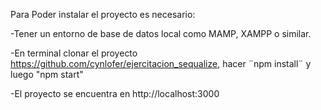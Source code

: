 Para Poder instalar el proyecto es necesario:

-Tener un entorno de base de datos local como MAMP, XAMPP o similar.

-En terminal clonar el proyecto https://github.com/cynlofer/ejercitacion_sequalize, hacer ¨npm install¨ y luego "npm start"


-El proyecto se encuentra en http://localhost:3000
